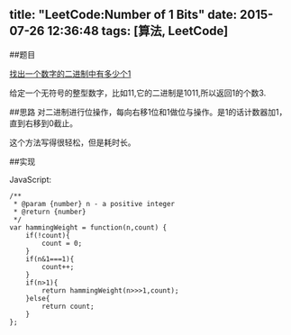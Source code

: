 title: "LeetCode:Number of 1 Bits"
date: 2015-07-26 12:36:48
tags: [算法, LeetCode]
---

##题目

 [找出一个数字的二进制中有多少个1](https://leetcode.com/problems/number-of-1-bits/)
 
 给定一个无符号的整型数字，比如11,它的二进制是1011,所以返回1的个数3.
 
##思路
对二进制进行位操作，每向右移1位和1做位与操作。是1的话计数器加1，直到右移到0截止。

这个方法写得很轻松，但是耗时长。

##实现

JavaScript:

    /**
     * @param {number} n - a positive integer
     * @return {number}
     */
    var hammingWeight = function(n,count) {
        if(!count){
            count = 0;
        }
        if(n&1===1){
            count++;
        }
        if(n>1){
            return hammingWeight(n>>>1,count);
        }else{
            return count;
        }
    };